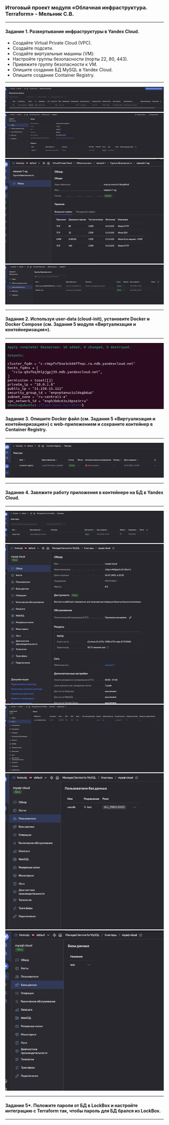 ### Итоговый проект модуля «Облачная инфраструктура. Terraform» - Мельник С.В.

---

#### Задание 1. Развертывание инфраструктуры в Yandex Cloud.

- Создайте Virtual Private Cloud (VPC).
- Создайте подсети.
- Создайте виртуальные машины (VM):
- Настройте группы безопасности (порты 22, 80, 443).
- Привяжите группу безопасности к VM.
- Опишите создание БД MySQL в Yandex Cloud.
- Опишите создание Container Registry.

---

![alt text](https://github.com/DeluxWebSite/final-work-terraform/blob/master/screenshots/Снимок%20экрана%202025-07-24%20в%2023.03.40.png)
![alt text](https://github.com/DeluxWebSite/final-work-terraform/blob/master/screenshots/Снимок%20экрана%202025-07-24%20в%2023.04.07.png)
![alt text](https://github.com/DeluxWebSite/final-work-terraform/blob/master/screenshots/Снимок%20экрана%202025-07-24%20в%2023.24.04.png)
![alt text](https://github.com/DeluxWebSite/final-work-terraform/blob/master/screenshots/Снимок%20экрана%202025-07-24%20в%2023.24.15.png)

---

#### Задание 2. Используя user-data (cloud-init), установите Docker и Docker Compose (см. Задания 5 модуля «Виртуализация и контейнеризация»).

---

![alt text](https://github.com/DeluxWebSite/final-work-terraform/blob/master/screenshots/Снимок%20экрана%202025-07-24%20в%2023.26.29.png)

#### Задание 3. Опишите Docker файл (см. Задания 5 «Виртуализация и контейнеризация») c web-приложением и сохраните контейнер в Container Registry.

---

![alt text](https://github.com/DeluxWebSite/final-work-terraform/blob/master/screenshots/Снимок%20экрана%202025-07-24%20в%2023.03.23.png)

---

#### Задание 4. Завяжите работу приложения в контейнере на БД в Yandex Cloud.

---

![alt text](https://github.com/DeluxWebSite/final-work-terraform/blob/master/screenshots/Снимок%20экрана%202025-07-24%20в%2023.04.22.png)
![alt text](https://github.com/DeluxWebSite/final-work-terraform/blob/master/screenshots/Снимок%20экрана%202025-07-24%20в%2023.04.36.png)
![alt text](https://github.com/DeluxWebSite/final-work-terraform/blob/master/screenshots/Снимок%20экрана%202025-07-24%20в%2023.04.48.png)
![alt text](https://github.com/DeluxWebSite/final-work-terraform/blob/master/screenshots/Снимок%20экрана%202025-07-24%20в%2023.04.55.png)
![alt text](https://github.com/DeluxWebSite/final-work-terraform/blob/master/screenshots/Снимок%20экрана%202025-07-24%20в%2023.05.04.png)

---

#### Задание 5\*. Положите пароли от БД в LockBox и настройте интеграцию с Terraform так, чтобы пароль для БД брался из LockBox.

---
